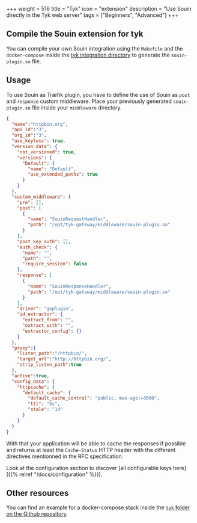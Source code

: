 +++
weight = 516
title = "Tyk"
icon = "extension"
description = "Use Souin directly in the Tyk web server"
tags = ["Beginners", "Advanced"]
+++

## Compile the Souin extension for tyk
You can compile your own Souin integration using the `Makefile` and the `docker-compose` inside the [tyk integration directory](https://github.com/Redocly/souin/tree/master/plugins/tyk) to generate the `souin-plugin.so` file.


## Usage
To use Souin as Træfik plugin, you have to define the use of Souin as `post` and `response` custom middleware. Place your previously generated `souin-plugin.so` file inside your `middleware` directory.
```json
{
  "name":"httpbin.org",
  "api_id":"3",
  "org_id":"3",
  "use_keyless": true,
  "version_data": {
    "not_versioned": true,
    "versions": {
      "Default": {
        "name": "Default",
        "use_extended_paths": true
      }
    }
  },
  "custom_middleware": {
    "pre": [],
    "post": [
      {
        "name": "SouinRequestHandler",
        "path": "/opt/tyk-gateway/middleware/souin-plugin.so"
      }
    ],
    "post_key_auth": [],
    "auth_check": {
      "name": "",
      "path": "",
      "require_session": false
    },
    "response": [
      {
        "name": "SouinResponseHandler",
        "path": "/opt/tyk-gateway/middleware/souin-plugin.so"
      }
    ],
    "driver": "goplugin",
    "id_extractor": {
      "extract_from": "",
      "extract_with": "",
      "extractor_config": {}
    }
  },
  "proxy":{
    "listen_path":"/httpbin/",
    "target_url":"http://httpbin.org/",
    "strip_listen_path":true
  },
  "active":true,
  "config_data": {
    "httpcache": {
      "default_cache": {
        "default_cache_control": "public, max-age:=3600",
        "ttl": "5s",
        "stale": "1d"
      }
    }
  }
}
```
With that your application will be able to cache the responses if possible and returns at least the `Cache-Status` HTTP header with the different directives mentionned in the RFC specification.

Look at the configuration section to discover [all configurable keys here]({{% relref "/docs/configuration" %}}).

Other resources
---------------
You can find an example for a docker-compose stack inside the [`tyk` folder on the Github repository](https://github.com/Redocly/souin/tree/master/plugins/tyk).
